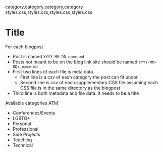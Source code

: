 category,category,category,category
styles.css,styles.css,styles.css,styles.css
# Title

For each blogpost

- Post is named `YYYY-MM-DD_name.md`
- Posts not meant to be on the blog link site should be named
	`YYYY-MM-DDx_name.md`
- First two lines of each file is meta data
	- First line is a csv of each category the post can fit under
	- Second line is csv of each supplementary CSS file assuming each CSS file
		is in the same directory as the blogpost
- Third line is both metadata and file data. It needs to be a title

Available categories ATM

- Conferences/Events
- LGBTQ+
- Personal
- Professional
- Side Projects
- Teaching
- Technical

